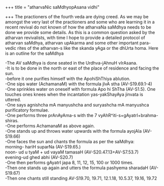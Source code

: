+++
title = "atharvaNic saMdhyopAsana vidhi"

+++
The practioners of the fourth veda are dying creed. As we may be amongst
the very last of the practioners and some who are learning it in a
recent revival do not known of how the atharvaNa saMdhya needs to be
done we provide some details. As this is a common question asked by the
atharvan revivalists, with time I hope to provide a detailed protocol of
atharvan saMdhya, atharvan upAkarma and some other important para-vedic
rites of the atharvan-s like the skanda yAga or the dhUrta homa. Here is
an outline for the saMdhya

\-The AV saMdhya is done seated in the Urdhva-jAhnuH vIrAsana.  
\-It is to be done in the north or east of the place of residence and
facing the sun.  
\-before it one purifies himself with the ApohiShThiya ablution.  
\-One sips water (AchamanaM) with the formula jIvA stha
(AV-S19.69.1-4)  
\-One sprinkles water on oneself with formula Apo hi ShTha (AV-S1.5).
One touches ones knees when the incantation yas-yakShayAya jinvata is
uttered.  
\-One says agnishcha mA manyushcha and suryashcha mA manyushca
purificatory formulae.  
\-One performs three prAnAyAma-s with the 7
vyAhR^iti-s+gAyatrI+brahma-shiras.  
\-One performs AchamanaM as above again.  
\-One stands up and throws water upwards with the formula ayojAla
(AV-S19.66)  
\-One faces the sun and chants the formula as per the saMdhya:  
morning- hariH suparNa (AV-S19.65.)  
noon- ud u tyaM + ud vayaM tamasaH (AV-S20.47.13+AV-S7.53.7)  
evening-ud ghed abhi (AV-S20.7)  
\-One then performs gAyatrI japa 8, 11, 12, 15, 100 or 1000 times.  
\-Then one stands up again and utters the formula pashyema sharadaH
(AV-S19.67)  
\-Then one chants still standing AV-S19.70, 19.71, 12.1.18, 10.5.37,
19.16, 19.72
